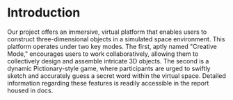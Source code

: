 # Introduction

Our project offers an immersive, virtual platform that enables users to construct three-dimensional objects in a simulated space environment. This platform operates under two key modes. The first, aptly named "Creative Mode," encourages users to work collaboratively, allowing them to collectively design and assemble intricate 3D objects. The second is a dynamic Pictionary-style game, where participants are urged to swiftly sketch and accurately guess a secret word within the virtual space. Detailed information regarding these features is readily accessible in the report housed in docs.
